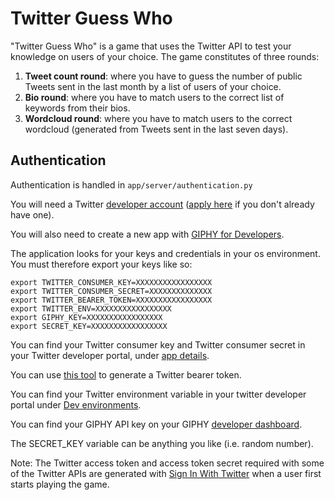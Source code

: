 # Twitter Guess Who

"Twitter Guess Who" is a game that uses the Twitter API to test your knowledge on users of your choice. The game constitutes of three rounds: 

1. **Tweet count round**: where you have to guess the number of public Tweets sent in the last month by a list of users of your choice. 
2. **Bio round**: where you have to match users to the correct list of keywords from their bios. 
3. **Wordcloud round**: where you have to match users to the correct wordcloud (generated from Tweets sent in the last seven days).

## Authentication
Authentication is handled in `app/server/authentication.py` 

You will need a Twitter [developer account](https://developer.twitter.com/en/account/get-started) ([apply here](https://developer.twitter.com/en/apply-for-access) if you don't already have one).

You will also need to create a new app with [GIPHY for Developers](https://developers.giphy.com/dashboard/).

The application looks for your keys and credentials in your os environment. You must therefore export your keys like so: 

```
export TWITTER_CONSUMER_KEY=XXXXXXXXXXXXXXXXX
export TWITTER_CONSUMER_SECRET=XXXXXXXXXXXXXX
export TWITTER_BEARER_TOKEN=XXXXXXXXXXXXXXXXX
export TWITTER_ENV=XXXXXXXXXXXXXXXXX 
export GIPHY_KEY=XXXXXXXXXXXXXXXXX
export SECRET_KEY=XXXXXXXXXXXXXXXXX
```

You can find your Twitter consumer key and Twitter consumer secret in your Twitter developer portal, under [app details](https://developer.twitter.com/en/apps/).

You can use [this tool](https://glitch.com/~twitter-bearer-token) to generate a Twitter bearer token.

You can find your Twitter environment variable in your twitter developer portal under [Dev environments](https://developer.twitter.com/en/account/environments).

You can find your GIPHY API key on your GIPHY [developer dashboard](https://developers.giphy.com/dashboard/).

The SECRET_KEY variable can be anything you like (i.e. random number).

Note: The Twitter access token and access token secret required with some of the Twitter APIs are generated with [Sign In With Twitter](https://developer.twitter.com/en/docs/basics/authentication/guides/log-in-with-twitter) when a user first starts playing the game.